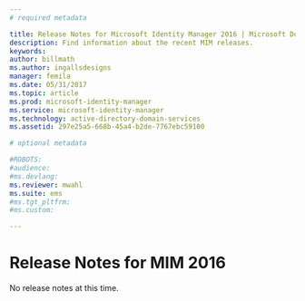 ```yaml
---
# required metadata

title: Release Notes for Microsoft Identity Manager 2016 | Microsoft Docs
description: Find information about the recent MIM releases.
keywords:
author: billmath
ms.author: ingallsdesigns
manager: femila
ms.date: 05/31/2017
ms.topic: article
ms.prod: microsoft-identity-manager
ms.service: microsoft-identity-manager
ms.technology: active-directory-domain-services
ms.assetid: 297e25a5-668b-45a4-b2de-7767ebc59100

# optional metadata

#ROBOTS:
#audience:
#ms.devlang:
ms.reviewer: mwahl
ms.suite: ems
#ms.tgt_pltfrm:
#ms.custom:

---
```


# Release Notes for MIM 2016
No release notes at this time.
